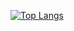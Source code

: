 [![Top Langs](https://github-readme-stats.vercel.app/api/top-langs/?username=ekarious&layout=compact&theme=vision-friendly-dark)](https://github.com/anuraghazra/github-readme-stats)

<!--
**ekarious/ekarious** is a ✨ _special_ ✨ repository because its `README.md` (this file) appears on your GitHub profile.

Here are some ideas to get you started:

- 🔭 I’m currently working on ...
- 🌱 I’m currently learning ...
- 👯 I’m looking to collaborate on ...
- 🤔 I’m looking for help with ...
- 💬 Ask me about ...
- 📫 How to reach me: ...
- 😄 Pronouns: ...
- ⚡ Fun fact: ...
-->
